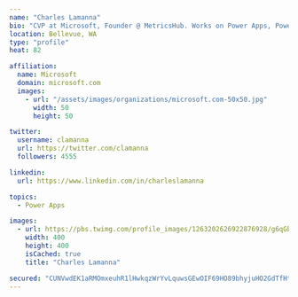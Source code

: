 ```yaml
---
name: "Charles Lamanna"
bio: "CVP at Microsoft, Founder @ MetricsHub. Works on Power Apps, Power Automate, Power Virtual Agent, Common Data Service and Dynamics 365."
location: Bellevue, WA
type: "profile"
heat: 82

affiliation:
  name: Microsoft
  domain: microsoft.com
  images:
    - url: "/assets/images/organizations/microsoft.com-50x50.jpg"
      width: 50
      height: 50

twitter:
  username: clamanna
  url: https://twitter.com/clamanna
  followers: 4555

linkedin:
  url: https://www.linkedin.com/in/charleslamanna

topics:
  - Power Apps

images:
  - url: https://pbs.twimg.com/profile_images/1263202626922876928/g6qGbHZ-_400x400.jpg
    width: 400
    height: 400
    isCached: true
    title: "Charles Lamanna"

secured: "CUNVwdEK1aRMOmxeuhR1lHwkqzWrYvLquwsGEwOIF69HO89bhyjuHO2GdTfHtyHE+HkehQyfNdu/SsqF3pwJZ9bCaEf6N9HhNAbWMerv0JmDaUdC0he9R64L86QPOzXTAqTEoCpZqmDxEM+zPi7WIa7b7h2YIzasqbbxPR9bJXP6Mhqop7VF5dwcnEIerOCrCxBZyl059AcCOzk2HvMRcL9zisxF9MKcPCNbpp+U6x5+S8AFdgeYRmA45tNDqhcS/GVWe/5MbERknHAgCuCHX3pKcDGG0L9dVjjBnrYnp+X5lzQNWwP/kXpa94pR0qNe5gkxqpX1prw5IQ4vjDrwg56JgVwx8sDlXgskQxJOPOcAkmit39PTdWJbBl/2CMkzYaORg0p4wtGfqHdsCBSwVj7ECmRV4PJdKKy4TgBm8sI=;d1FHZxIJFuCJdlUruDLwdw=="
---
```


